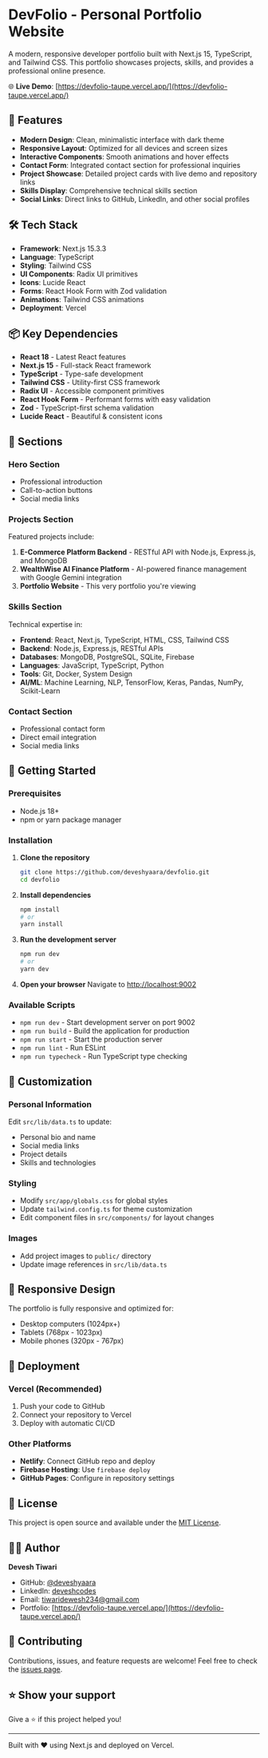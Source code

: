 # DevFolio - Personal Portfolio Website

A modern, responsive developer portfolio built with Next.js 15, TypeScript, and Tailwind CSS. This portfolio showcases projects, skills, and provides a professional online presence.

🌐 **Live Demo**: [https://devfolio-taupe.vercel.app/](https://devfolio-taupe.vercel.app/)

## 🚀 Features

- **Modern Design**: Clean, minimalistic interface with dark theme
- **Responsive Layout**: Optimized for all devices and screen sizes
- **Interactive Components**: Smooth animations and hover effects
- **Contact Form**: Integrated contact section for professional inquiries
- **Project Showcase**: Detailed project cards with live demo and repository links
- **Skills Display**: Comprehensive technical skills section
- **Social Links**: Direct links to GitHub, LinkedIn, and other social profiles

## 🛠️ Tech Stack

- **Framework**: Next.js 15.3.3
- **Language**: TypeScript
- **Styling**: Tailwind CSS
- **UI Components**: Radix UI primitives
- **Icons**: Lucide React
- **Forms**: React Hook Form with Zod validation
- **Animations**: Tailwind CSS animations
- **Deployment**: Vercel

## 📦 Key Dependencies

- **React 18** - Latest React features
- **Next.js 15** - Full-stack React framework
- **TypeScript** - Type-safe development
- **Tailwind CSS** - Utility-first CSS framework
- **Radix UI** - Accessible component primitives
- **React Hook Form** - Performant forms with easy validation
- **Zod** - TypeScript-first schema validation
- **Lucide React** - Beautiful & consistent icons

## 🎯 Sections

### Hero Section
- Professional introduction
- Call-to-action buttons
- Social media links

### Projects Section
Featured projects include:
1. **E-Commerce Platform Backend** - RESTful API with Node.js, Express.js, and MongoDB
2. **WealthWise AI Finance Platform** - AI-powered finance management with Google Gemini integration
3. **Portfolio Website** - This very portfolio you're viewing

### Skills Section
Technical expertise in:
- **Frontend**: React, Next.js, TypeScript, HTML, CSS, Tailwind CSS
- **Backend**: Node.js, Express.js, RESTful APIs
- **Databases**: MongoDB, PostgreSQL, SQLite, Firebase
- **Languages**: JavaScript, TypeScript, Python
- **Tools**: Git, Docker, System Design
- **AI/ML**: Machine Learning, NLP, TensorFlow, Keras, Pandas, NumPy, Scikit-Learn

### Contact Section
- Professional contact form
- Direct email integration
- Social media links

## 🚀 Getting Started

### Prerequisites
- Node.js 18+ 
- npm or yarn package manager

### Installation

1. **Clone the repository**
   ```bash
   git clone https://github.com/deveshyaara/devfolio.git
   cd devfolio
   ```

2. **Install dependencies**
   ```bash
   npm install
   # or
   yarn install
   ```

3. **Run the development server**
   ```bash
   npm run dev
   # or
   yarn dev
   ```

4. **Open your browser**
   Navigate to [http://localhost:9002](http://localhost:9002)

### Available Scripts

- `npm run dev` - Start development server on port 9002
- `npm run build` - Build the application for production
- `npm run start` - Start the production server
- `npm run lint` - Run ESLint
- `npm run typecheck` - Run TypeScript type checking

## 🎨 Customization

### Personal Information
Edit `src/lib/data.ts` to update:
- Personal bio and name
- Social media links
- Project details
- Skills and technologies

### Styling
- Modify `src/app/globals.css` for global styles
- Update `tailwind.config.ts` for theme customization
- Edit component files in `src/components/` for layout changes

### Images
- Add project images to `public/` directory
- Update image references in `src/lib/data.ts`

## 📱 Responsive Design

The portfolio is fully responsive and optimized for:
- Desktop computers (1024px+)
- Tablets (768px - 1023px)
- Mobile phones (320px - 767px)

## 🚀 Deployment

### Vercel (Recommended)
1. Push your code to GitHub
2. Connect your repository to Vercel
3. Deploy with automatic CI/CD

### Other Platforms
- **Netlify**: Connect GitHub repo and deploy
- **Firebase Hosting**: Use `firebase deploy`
- **GitHub Pages**: Configure in repository settings

## 📄 License

This project is open source and available under the [MIT License](LICENSE).

## 👨‍💻 Author

**Devesh Tiwari**
- GitHub: [@deveshyaara](https://github.com/deveshyaara)
- LinkedIn: [deveshcodes](https://www.linkedin.com/in/deveshcodes)
- Email: tiwaridewesh234@gmail.com
- Portfolio: [https://devfolio-taupe.vercel.app/](https://devfolio-taupe.vercel.app/)

## 🤝 Contributing

Contributions, issues, and feature requests are welcome! Feel free to check the [issues page](https://github.com/deveshyaara/devfolio/issues).

## ⭐ Show your support

Give a ⭐️ if this project helped you!

---

Built with ❤️ using Next.js and deployed on Vercel.
